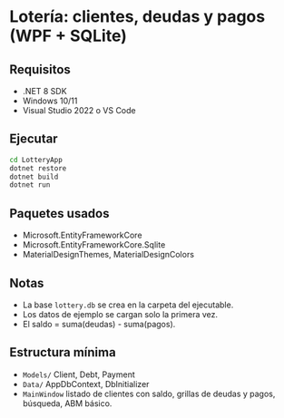# Lotería: clientes, deudas y pagos (WPF + SQLite)

## Requisitos
- .NET 8 SDK
- Windows 10/11
- Visual Studio 2022 o VS Code

## Ejecutar
```bash
cd LotteryApp
dotnet restore
dotnet build
dotnet run
```

## Paquetes usados
- Microsoft.EntityFrameworkCore
- Microsoft.EntityFrameworkCore.Sqlite
- MaterialDesignThemes, MaterialDesignColors

## Notas
- La base `lottery.db` se crea en la carpeta del ejecutable.
- Los datos de ejemplo se cargan solo la primera vez.
- El saldo = suma(deudas) - suma(pagos).

## Estructura mínima
- `Models/` Client, Debt, Payment
- `Data/` AppDbContext, DbInitializer
- `MainWindow` listado de clientes con saldo, grillas de deudas y pagos, búsqueda, ABM básico.
